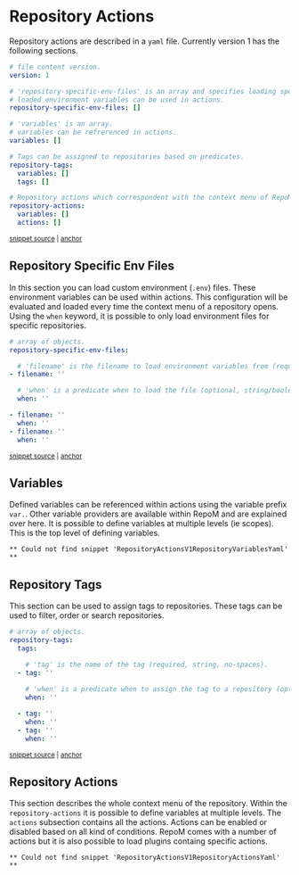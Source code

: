 # Repository Actions

Repository actions are described in a `yaml` file. Currently version 1 has the following sections.

<!-- snippet: RepositoryActionsV1Yaml -->
<a id='snippet-repositoryactionsv1yaml'></a>
```yaml
# file content version.
version: 1

# 'repository-specific-env-files' is an array and specifies loading specific environment files
# loaded environment variables can be used in actions.
repository-specific-env-files: []

# 'variables' is an array.
# variables can be refrerenced in actions.
variables: []

# Tags can be assigned to repositories based on predicates.
repository-tags:
  variables: []
  tags: []

# Repository actions which correspondent with the context menu of RepoM.
repository-actions:
  variables: []
  actions: []
```
<sup><a href='/tests/RepoM.Api.Tests/IO/ModuleBasedRepositoryActionProvider/TestFiles/Version1.testfile.yaml#L1-L24' title='Snippet source file'>snippet source</a> | <a href='#snippet-repositoryactionsv1yaml' title='Start of snippet'>anchor</a></sup>
<!-- endSnippet -->

## Repository Specific Env Files

In this section you can load custom environment (`.env`) files. These environment variables can be used within actions.
This configuration will be evaluated and loaded every time the context menu of a repository opens. Using the `when` keyword, it is possible to only load environment files for specific repositories.

<!-- snippet: RepositoryActionsV1RepositorySpecificEnvFilesYaml -->
<a id='snippet-repositoryactionsv1repositoryspecificenvfilesyaml'></a>
```yaml
# array of objects.
repository-specific-env-files:

  # 'filename' is the filename to load environment variables from (required, string, evaluated).
- filename: ''

  # 'when' is a predicate when to load the file (optional, string/boolean, evaluated).
  when: ''

- filename: ''
  when: ''
- filename: ''
  when: ''
```
<sup><a href='/tests/RepoM.Api.Tests/IO/ModuleBasedRepositoryActionProvider/TestFiles/RepositorySpecificEnvFilesExplanation1.testfile.yaml#L1-L17' title='Snippet source file'>snippet source</a> | <a href='#snippet-repositoryactionsv1repositoryspecificenvfilesyaml' title='Start of snippet'>anchor</a></sup>
<!-- endSnippet -->

## Variables

Defined variables can be referenced within actions using the variable prefix `var.`. Other variable providers are available within RepoM and are explained over here.
It is possible to define variables at multiple levels (ie scopes). This is the top level of defining variables.

<!-- snippet: RepositoryActionsV1RepositoryVariablesYaml -->
```
** Could not find snippet 'RepositoryActionsV1RepositoryVariablesYaml' **
```
<!-- endSnippet -->

## Repository Tags

This section can be used to assign tags to repositories. These tags can be used to filter, order or search repositories.

<!-- snippet: RepositoryActionsV1RepositoryTagsYaml -->
<a id='snippet-repositoryactionsv1repositorytagsyaml'></a>
```yaml
# array of objects.
repository-tags:
  tags:

    # 'tag' is the name of the tag (required, string, no-spaces).
  - tag: ''
  
    # 'when' is a predicate when to assign the tag to a repository (optional, string/boolean, evaluated, default true).
    when: ''

  - tag: ''
    when: ''
  - tag: ''
    when: ''
```
<sup><a href='/tests/RepoM.Api.Tests/IO/ModuleBasedRepositoryActionProvider/TestFiles/RepositoryTagsExplanation1.testfile.yaml#L1-L18' title='Snippet source file'>snippet source</a> | <a href='#snippet-repositoryactionsv1repositorytagsyaml' title='Start of snippet'>anchor</a></sup>
<!-- endSnippet -->

## Repository Actions

This section describes the whole context menu of the repository. Within the `repository-actions` it is possible to define variables at multiple levels. The `actions` subsection contains all the actions.
Actions can be enabled or disabled based on all kind of conditions. RepoM comes with a number of actions but it is also possible to load plugins containg specific actions.

<!-- snippet: RepositoryActions01Base -->
```
** Could not find snippet 'RepositoryActionsV1RepositoryActionsYaml' **
```
<!-- endSnippet -->
